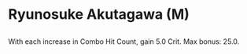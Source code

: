 # Ryunosuke Akutagawa (M)

## 

With each increase in Combo Hit Count, gain 5.0 Crit. Max bonus: 25.0.